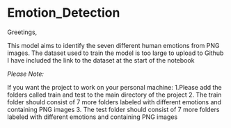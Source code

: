 # Emotion_Detection

Greetings,

This model aims to identify the seven different human emotions from PNG images.
The dataset used to train the model is too large to upload to Github
I have included the link to the dataset at the start of the notebook

*Please Note:*

If you want the project to work on your personal machine:
1.Please add the folders called train and test to the main directory of the project
2. The train folder should consist of 7 more folders labeled with different emotions and containing PNG images
3. The test folder should consist of 7 more folders labeled with different emotions and containing PNG images
